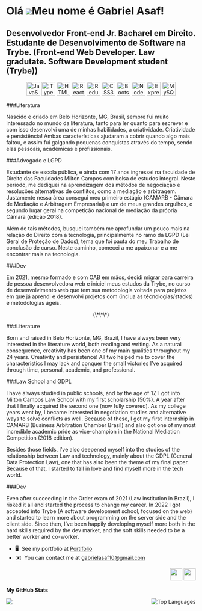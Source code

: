 Olá ![](https://user-images.githubusercontent.com/18350557/176309783-0785949b-9127-417c-8b55-ab5a4333674e.gif)Meu nome é Gabriel Asaf!
====================================================================================================================================

Desenvolvedor Front-end Jr. Bacharel em Direito. Estudante de Desenvolvimento de Software na Trybe. 
(Front-end Web Developer. Law gradutate. Software Development student (Trybe))
----------------------------------------------------------------------------------------------------------------------------------------------------------------------------------

<p align="center">
<a href="https://developer.mozilla.org/en-US/docs/Web/JavaScript" target="_blank" rel="noreferrer"><img src="https://raw.githubusercontent.com/danielcranney/readme-generator/main/public/icons/skills/javascript-colored.svg" width="36" height="36" alt="JavaScript" /></a>
<a href="https://www.typescriptlang.org/" target="_blank" rel="noreferrer"><img src="https://raw.githubusercontent.com/danielcranney/readme-generator/main/public/icons/skills/typescript-colored.svg" width="36" height="36" alt="TypeScript" /></a>
<a href="https://developer.mozilla.org/en-US/docs/Glossary/HTML5" target="_blank" rel="noreferrer"><img src="https://raw.githubusercontent.com/danielcranney/readme-generator/main/public/icons/skills/html5-colored.svg" width="36" height="36" alt="HTML5" /></a>
<a href="https://reactjs.org/" target="_blank" rel="noreferrer"><img src="https://raw.githubusercontent.com/danielcranney/readme-generator/main/public/icons/skills/react-colored.svg" width="36" height="36" alt="React" /></a>
<a href="https://redux.js.org/" target="_blank" rel="noreferrer"><img src="https://raw.githubusercontent.com/danielcranney/readme-generator/main/public/icons/skills/redux-colored.svg" width="36" height="36" alt="Redux" /></a>
<a href="https://www.w3.org/TR/CSS/#css" target="_blank" rel="noreferrer"><img src="https://raw.githubusercontent.com/danielcranney/readme-generator/main/public/icons/skills/css3-colored.svg" width="36" height="36" alt="CSS3" /></a>
<a href="https://getbootstrap.com/" target="_blank" rel="noreferrer"><img src="https://raw.githubusercontent.com/danielcranney/readme-generator/main/public/icons/skills/bootstrap-colored.svg" width="36" height="36" alt="Bootstrap" /></a>
<a href="https://nodejs.org/en/" target="_blank" rel="noreferrer"><img src="https://raw.githubusercontent.com/danielcranney/readme-generator/main/public/icons/skills/nodejs-colored.svg" width="36" height="36" alt="NodeJS" /></a>
<a href="https://expressjs.com/" target="_blank" rel="noreferrer"><img src="https://raw.githubusercontent.com/danielcranney/readme-generator/main/public/icons/skills/express-colored.svg" width="36" height="36" alt="Express" /></a>
<a href="https://www.mysql.com/" target="_blank" rel="noreferrer"><img src="https://raw.githubusercontent.com/danielcranney/readme-generator/main/public/icons/skills/mysql-colored.svg" width="36" height="36" alt="MySQL" /></a>
</p>

###Literatura

Nascido e criado em Belo Horizonte, MG, Brasil, sempre fui muito interessado no mundo da literatura, tanto para ler quanto para escrever e com isso desenvolvi uma de minhas habilidades, a criatividade. Criatividade e persistência! Ambas características ajudaram a cobrir quando algo mais faltou, e assim fui galgando pequenas conquistas através do tempo, sendo elas pessoais, acadêmicas e profissionais.

###Advogado e LGPD

Estudante de escola pública, e ainda com 17 anos ingressei na faculdade de Direito das Faculdades Milton Campos com bolsa de estudos integral.  Neste período, me dediquei na aprendizagem dos métodos de negociação e resoluções alternativas de conflitos, como a mediação e arbitragem. Justamente nessa área consegui meu primeiro estágio (CAMARB - Câmara de Mediação e Arbitragem Empresarial) e um de meus grandes orgulhos, o segundo lugar geral na competição nacional de mediação da própria Câmara (edição 2018).
 
Além de tais métodos, busquei também me aprofundar um pouco mais na relação do Direito com a tecnologia, principalmente no ramo da LGPD (Lei Geral de Proteção de Dados), tema que foi pauta do meu Trabalho de conclusão de curso. Neste caminho, comecei a me apaixonar e a me encontrar mais na tecnologia.

###Dev

Em 2021, mesmo formado e com OAB em mãos, decidi migrar para carreira de pessoa desenvolvedora web e iniciei meus estudos da Trybe, no curso de desenvolvimento web que tem sua metodologia voltada para projetos em que já aprendi e desenvolvi projetos com (inclua as técnologias/stacks) e metodologias ágeis.

<p align="center">(\*\*\*)</p>

###Literature

Born and raised in Belo Horizonte, MG, Brazil, I have always been very interested in the literature world, both reading and writing. As a natural consequence, creativity has been one of my main qualities throughout my 24 years. Creativity and persistence! All two helped me to cover the characteristics I may lack and conquer the small victories I’ve acquired through time, personal, academic, and professional.

###Law School and GDPL

I have always studied in public schools, and by the age of 17, I got into Milton Campos Law School with my first scholarship (50%). A year after that I finally acquired the second one (now fully covered). As my college years went by, I became interested in negotiation studies and alternative ways to solve conflicts as well. Because of these, I got my first internship in CAMARB (Business Arbitration Chamber Brasil) and also got one of my most incredible academic pride as vice-champion in the National Mediation Competition (2018 edition). 

Besides those fields, I’ve also deepened myself into the studies of the relationship between Law and technology, mainly about the GDPL (General Data Protection Law), one that has also been the theme of my final paper. Because of that, I started to fall in love and find myself more in the tech world. 

###Dev

Even after succeeding in the Order exam of 2021 (Law institution in Brazil), I risked it all and started the process to change my career. In 2022 I got accepted into Trybe (A software development school, focused on the web) and started to learn more about programming on the server side and the client side. Since then, I’ve been happily developing myself more both in the hard skills required by the dev market, and the soft skills needed to be a better worker and co-worker.



* 🖥️  See my portfolio at [Portifolio](http://asafsportifolio.herokuapp.com/)
* ✉️  You can contact me at [gabrielasaf10@gmail.com](mailto:gabrielasaf10@gmail.com)

<p align="right"> <a href="https://www.github.com/asafworld" target="_blank" rel="noreferrer"><img src="https://raw.githubusercontent.com/danielcranney/readme-generator/main/public/icons/socials/github.svg" width="32" height="32" /></a> <a href="https://www.linkedin.com/in/gabriel-asaf/" target="_blank" rel="noreferrer"><img src="https://raw.githubusercontent.com/danielcranney/readme-generator/main/public/icons/socials/linkedin.svg" width="32" height="32" /></a></p>

<b align="center">My GitHub Stats</b>

<a href="http://www.github.com/asafworld"><img align="center" src="https://github-readme-streak-stats.herokuapp.com/?user=asafworld&stroke=ffffff&background=1c1917&ring=0891b2&fire=0891b2&currStreakNum=ffffff&currStreakLabel=0891b2&sideNums=ffffff&sideLabels=ffffff&dates=ffffff&hide_border=true" /></a><a href="https://github.com/asafworld" ><img align="right" src="https://github-readme-stats.vercel.app/api/top-langs/?username=asafworld&langs_count=10&title_color=0891b2&text_color=ffffff&icon_color=0891b2&bg_color=1c1917&hide_border=true&locale=en&custom_title=Top%20%Languages" alt="Top Languages" /></a>

